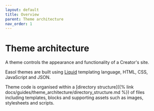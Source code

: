 ```yaml
---
layout: default
title: Overview
parent: Theme architecture
nav_order: 1
---
```


# Theme architecture

A theme controls the appearance and functionality of a Creator's site. 

Easol themes are built using [Liquid](https://shopify.github.io/liquid/) templating language, HTML, CSS, JavaScript and JSON.

Theme code is organised within a [directory structure]({% link docs/guides/theme_architecture/directory_structure.md %}) of files including templates, blocks and supporting assets such as images, stylesheets and scripts.